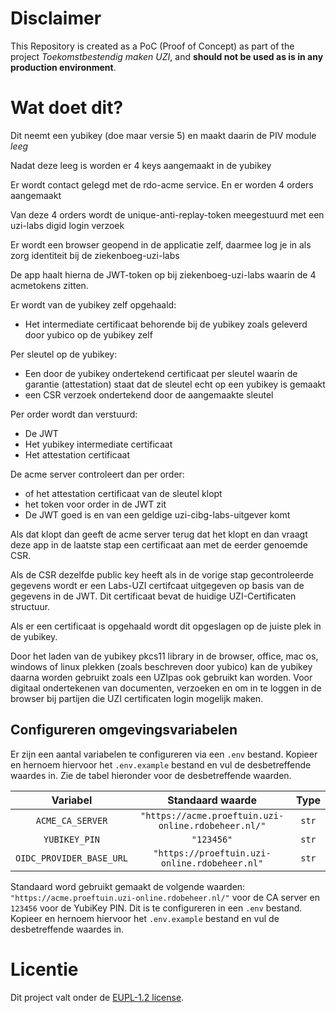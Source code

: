 # Disclaimer

This Repository is created as a PoC (Proof of Concept) as part of the project _Toekomstbestendig maken UZI_, and
**should not be used as is in any production environment**.

# Wat doet dit?

Dit neemt een yubikey (doe maar versie 5) en maakt daarin de PIV module _leeg_

Nadat deze leeg is worden er 4 keys aangemaakt in de yubikey

Er wordt contact gelegd met de rdo-acme service. En er worden 4 orders aangemaakt

Van deze 4 orders wordt de unique-anti-replay-token meegestuurd met een uzi-labs digid login verzoek

Er wordt een browser geopend in de applicatie zelf, daarmee log je in als zorg identiteit bij de ziekenboeg-uzi-labs

De app haalt hierna de JWT-token op bij ziekenboeg-uzi-labs waarin de 4 acmetokens zitten.

Er wordt van de yubikey zelf opgehaald:

- Het intermediate certificaat behorende bij de yubikey zoals geleverd door yubico op de yubikey zelf

Per sleutel op de yubikey:

- Een door de yubikey ondertekend certificaat per sleutel waarin de garantie (attestation) staat dat de sleutel echt op een yubikey is gemaakt
- een CSR verzoek ondertekend door de aangemaakte sleutel

Per order wordt dan verstuurd:

- De JWT
- Het yubikey intermediate certificaat
- Het attestation certificaat

De acme server controleert dan per order:

- of het attestation certificaat van de sleutel klopt
- het token voor order in de JWT zit
- De JWT goed is en van een geldige uzi-cibg-labs-uitgever komt

Als dat klopt dan geeft de acme server terug dat het klopt en dan vraagt deze app in de laatste stap een certificaat aan met de eerder genoemde CSR.

Als de CSR dezelfde public key heeft als in de vorige stap gecontroleerde gegevens wordt er een Labs-UZI certifcaat uitgegeven op basis van de gegevens in de JWT.
Dit certificaat bevat de huidige UZI-Certificaten structuur.

Als er een certificaat is opgehaald wordt dit opgeslagen op de juiste plek in de yubikey.

Door het laden van de yubikey pkcs11 library in de browser, office, mac os, windows of linux plekken (zoals beschreven door yubico) kan de yubikey daarna
worden gebruikt zoals een UZIpas ook gebruikt kan worden. Voor digitaal ondertekenen van documenten, verzoeken en om in te loggen in de browser bij
partijen die UZI certificaten login mogelijk maken.

## Configureren omgevingsvariabelen

Er zijn een aantal variabelen te configureren via een `.env` bestand. Kopieer en hernoem hiervoor het `.env.example` bestand en vul de desbetreffende waardes in. Zie de tabel hieronder voor de desbetreffende waarden.

|         Variabel         |                  Standaard waarde                   | Type  |
| :----------------------: | :-------------------------------------------------: | :---: |
|     `ACME_CA_SERVER`     | `"https://acme.proeftuin.uzi-online.rdobeheer.nl/"` | `str` |
|      `YUBIKEY_PIN`       |                     `"123456"`                      | `str` |
| `OIDC_PROVIDER_BASE_URL` |    `"https://proeftuin.uzi-online.rdobeheer.nl"`    | `str` |

Standaard word gebruikt gemaakt de volgende waarden: `"https://acme.proeftuin.uzi-online.rdobeheer.nl/"` voor de CA server en `123456` voor de YubiKey PIN. Dit is te configureren in een `.env` bestand. Kopieer en hernoem hiervoor het `.env.example` bestand en vul de desbetreffende waardes in.
# Licentie
Dit project valt onder de [EUPL-1.2 license](./LICENSE.txt).

